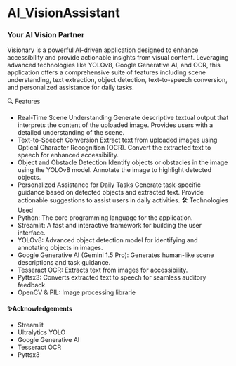 # AI_VisionAssistant
### Your AI Vision Partner
Visionary is a powerful AI-driven application designed to enhance accessibility and provide actionable insights from visual content. Leveraging advanced technologies like YOLOv8, Google Generative AI, and OCR, this application offers a comprehensive suite of features including scene understanding, text extraction, object detection, text-to-speech conversion, and personalized assistance for daily tasks.

🔍 Features
* Real-Time Scene Understanding
Generate descriptive textual output that interprets the content of the uploaded image.
Provides users with a detailed understanding of the scene.
* Text-to-Speech Conversion
Extract text from uploaded images using Optical Character Recognition (OCR).
Convert the extracted text to speech for enhanced accessibility.
* Object and Obstacle Detection
Identify objects or obstacles in the image using the YOLOv8 model.
Annotate the image to highlight detected objects.
* Personalized Assistance for Daily Tasks
Generate task-specific guidance based on detected objects and extracted text.
Provide actionable suggestions to assist users in daily activities.
🛠️ Technologies Used
* Python: The core programming language for the application.
* Streamlit: A fast and interactive framework for building the user interface.
* YOLOv8: Advanced object detection model for identifying and annotating objects in images.
* Google Generative AI (Gemini 1.5 Pro): Generates human-like scene descriptions and task guidance.
* Tesseract OCR: Extracts text from images for accessibility.
* Pyttsx3: Converts extracted text to speech for seamless auditory feedback.
* OpenCV & PIL: Image processing librarie
#### ✨Acknowledgements
* Streamlit
* Ultralytics YOLO
* Google Generative AI
* Tesseract OCR
* Pyttsx3
